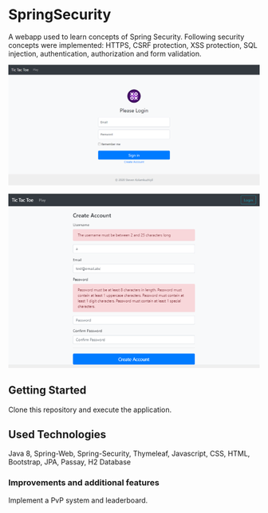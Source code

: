# SpringSecurity

A webapp used to learn concepts of Spring Security. Following security concepts were implemented: HTTPS, CSRF protection, XSS protection, 
SQL injection, authentication, authorization and form validation.

![Application Screenshot - Login](./SpringSecurity_Screenshot1.png)

![Application Screenshot - Registration](./SpringSecurity_Screenshot2.png)

## Getting Started

Clone this repository and execute the application.

## Used Technologies

Java 8, Spring-Web, Spring-Security, Thymeleaf, Javascript, CSS, HTML, Bootstrap, JPA, Passay, H2 Database

### Improvements and additional features
Implement a PvP system and leaderboard.
